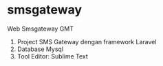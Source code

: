 # smsgateway
Web Smsgateway GMT

1. Project SMS Gateway dengan framework Laravel
2. Database Mysql
3. Tool Editor: Sublime Text
